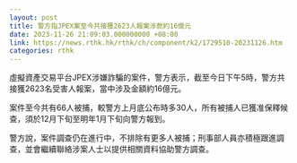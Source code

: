 ```yaml
---
layout: post
title: 警方指JPEX案至今共接獲2623人報案涉款約16億元
date: 2023-11-26 21:09:03.000000000 +08:00
link: https://news.rthk.hk/rthk/ch/component/k2/1729510-20231126.htm
categories: rthk
---
```


虛擬資產交易平台JPEX涉嫌詐騙的案件，警方表示，截至今日下午5時，警方共接獲2623名受害人報案，當中涉及金額約16億元。

案件至今共有66人被捕，較警方上月底公布時多30人，所有被捕人已獲准保釋候查，須於12月下旬至明年1月下旬向警方報到。

警方說，案件調查仍在進行中，不排除有更多人被捕；刑事部人員亦積極跟進調查，並會繼續聯絡涉案人士以提供相關資料協助警方調查。

